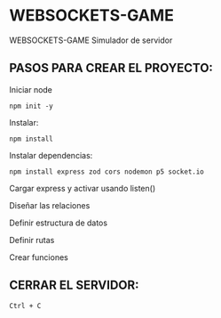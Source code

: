 # WEBSOCKETS-GAME
WEBSOCKETS-GAME Simulador de servidor

## PASOS PARA CREAR EL PROYECTO:

Iniciar node

```
npm init -y
```

Instalar:

```
npm install
```

Instalar dependencias:

```
npm install express zod cors nodemon p5 socket.io
```

Cargar express y activar usando listen()

Diseñar las relaciones

Definir estructura de datos

Definir rutas

Crear funciones

## CERRAR EL SERVIDOR:

```
Ctrl + C
```
